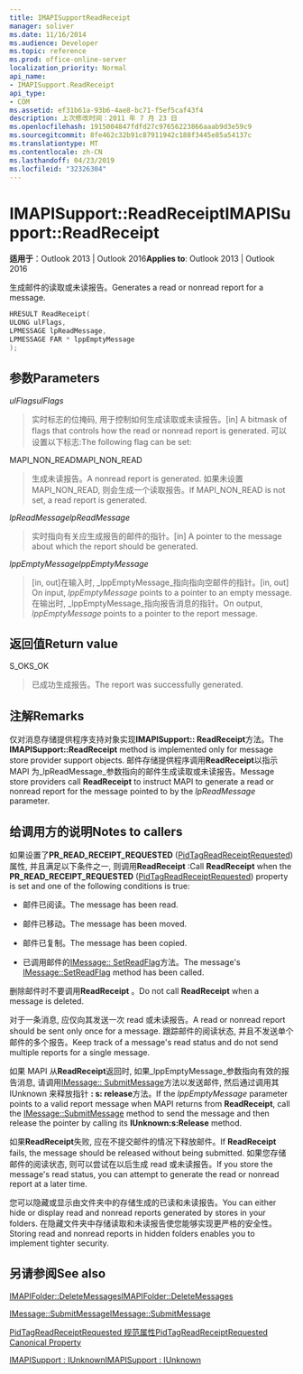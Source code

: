 ```yaml
---
title: IMAPISupportReadReceipt
manager: soliver
ms.date: 11/16/2014
ms.audience: Developer
ms.topic: reference
ms.prod: office-online-server
localization_priority: Normal
api_name:
- IMAPISupport.ReadReceipt
api_type:
- COM
ms.assetid: ef31b61a-93b6-4ae8-bc71-f5ef5caf43f4
description: 上次修改时间：2011 年 7 月 23 日
ms.openlocfilehash: 1915004847fdfd27c97656223866aaab9d3e59c9
ms.sourcegitcommit: 8fe462c32b91c87911942c188f3445e85a54137c
ms.translationtype: MT
ms.contentlocale: zh-CN
ms.lasthandoff: 04/23/2019
ms.locfileid: "32326304"
---
```

# <a name="imapisupportreadreceipt"></a><span data-ttu-id="12afe-103">IMAPISupport::ReadReceipt</span><span class="sxs-lookup"><span data-stu-id="12afe-103">IMAPISupport::ReadReceipt</span></span>

  
  
<span data-ttu-id="12afe-104">**适用于**：Outlook 2013 | Outlook 2016</span><span class="sxs-lookup"><span data-stu-id="12afe-104">**Applies to**: Outlook 2013 | Outlook 2016</span></span> 
  
<span data-ttu-id="12afe-105">生成邮件的读取或未读报告。</span><span class="sxs-lookup"><span data-stu-id="12afe-105">Generates a read or nonread report for a message.</span></span>
  
```cpp
HRESULT ReadReceipt(
ULONG ulFlags,
LPMESSAGE lpReadMessage,
LPMESSAGE FAR * lppEmptyMessage
);
```

## <a name="parameters"></a><span data-ttu-id="12afe-106">参数</span><span class="sxs-lookup"><span data-stu-id="12afe-106">Parameters</span></span>

 <span data-ttu-id="12afe-107">_ulFlags_</span><span class="sxs-lookup"><span data-stu-id="12afe-107">_ulFlags_</span></span>
  
> <span data-ttu-id="12afe-108">实时标志的位掩码, 用于控制如何生成读取或未读报告。</span><span class="sxs-lookup"><span data-stu-id="12afe-108">[in] A bitmask of flags that controls how the read or nonread report is generated.</span></span> <span data-ttu-id="12afe-109">可以设置以下标志:</span><span class="sxs-lookup"><span data-stu-id="12afe-109">The following flag can be set:</span></span>
    
<span data-ttu-id="12afe-110">MAPI_NON_READ</span><span class="sxs-lookup"><span data-stu-id="12afe-110">MAPI_NON_READ</span></span> 
  
> <span data-ttu-id="12afe-111">生成未读报告。</span><span class="sxs-lookup"><span data-stu-id="12afe-111">A nonread report is generated.</span></span> <span data-ttu-id="12afe-112">如果未设置 MAPI_NON_READ, 则会生成一个读取报告。</span><span class="sxs-lookup"><span data-stu-id="12afe-112">If MAPI_NON_READ is not set, a read report is generated.</span></span>
    
 <span data-ttu-id="12afe-113">_lpReadMessage_</span><span class="sxs-lookup"><span data-stu-id="12afe-113">_lpReadMessage_</span></span>
  
> <span data-ttu-id="12afe-114">实时指向有关应生成报告的邮件的指针。</span><span class="sxs-lookup"><span data-stu-id="12afe-114">[in] A pointer to the message about which the report should be generated.</span></span>
    
 <span data-ttu-id="12afe-115">_lppEmptyMessage_</span><span class="sxs-lookup"><span data-stu-id="12afe-115">_lppEmptyMessage_</span></span>
  
> <span data-ttu-id="12afe-116">[in, out]在输入时, _lppEmptyMessage_指向指向空邮件的指针。</span><span class="sxs-lookup"><span data-stu-id="12afe-116">[in, out] On input,  _lppEmptyMessage_ points to a pointer to an empty message.</span></span> <span data-ttu-id="12afe-117">在输出时, _lppEmptyMessage_指向报告消息的指针。</span><span class="sxs-lookup"><span data-stu-id="12afe-117">On output,  _lppEmptyMessage_ points to a pointer to the report message.</span></span> 
    
## <a name="return-value"></a><span data-ttu-id="12afe-118">返回值</span><span class="sxs-lookup"><span data-stu-id="12afe-118">Return value</span></span>

<span data-ttu-id="12afe-119">S_OK</span><span class="sxs-lookup"><span data-stu-id="12afe-119">S_OK</span></span> 
  
> <span data-ttu-id="12afe-120">已成功生成报告。</span><span class="sxs-lookup"><span data-stu-id="12afe-120">The report was successfully generated.</span></span>
    
## <a name="remarks"></a><span data-ttu-id="12afe-121">注解</span><span class="sxs-lookup"><span data-stu-id="12afe-121">Remarks</span></span>

<span data-ttu-id="12afe-122">仅对消息存储提供程序支持对象实现**IMAPISupport:: ReadReceipt**方法。</span><span class="sxs-lookup"><span data-stu-id="12afe-122">The **IMAPISupport::ReadReceipt** method is implemented only for message store provider support objects.</span></span> <span data-ttu-id="12afe-123">邮件存储提供程序调用**ReadReceipt**以指示 MAPI 为_lpReadMessage_参数指向的邮件生成读取或未读报告。</span><span class="sxs-lookup"><span data-stu-id="12afe-123">Message store providers call **ReadReceipt** to instruct MAPI to generate a read or nonread report for the message pointed to by the  _lpReadMessage_ parameter.</span></span> 
  
## <a name="notes-to-callers"></a><span data-ttu-id="12afe-124">给调用方的说明</span><span class="sxs-lookup"><span data-stu-id="12afe-124">Notes to callers</span></span>

<span data-ttu-id="12afe-125">如果设置了**PR_READ_RECEIPT_REQUESTED** ([PidTagReadReceiptRequested](pidtagreadreceiptrequested-canonical-property.md)) 属性, 并且满足以下条件之一, 则调用**ReadReceipt** :</span><span class="sxs-lookup"><span data-stu-id="12afe-125">Call **ReadReceipt** when the **PR_READ_RECEIPT_REQUESTED** ([PidTagReadReceiptRequested](pidtagreadreceiptrequested-canonical-property.md)) property is set and one of the following conditions is true:</span></span>
  
- <span data-ttu-id="12afe-126">邮件已阅读。</span><span class="sxs-lookup"><span data-stu-id="12afe-126">The message has been read.</span></span>
    
- <span data-ttu-id="12afe-127">邮件已移动。</span><span class="sxs-lookup"><span data-stu-id="12afe-127">The message has been moved.</span></span>
    
- <span data-ttu-id="12afe-128">邮件已复制。</span><span class="sxs-lookup"><span data-stu-id="12afe-128">The message has been copied.</span></span>
    
- <span data-ttu-id="12afe-129">已调用邮件的[IMessage:: SetReadFlag](imessage-setreadflag.md)方法。</span><span class="sxs-lookup"><span data-stu-id="12afe-129">The message's [IMessage::SetReadFlag](imessage-setreadflag.md) method has been called.</span></span> 
    
<span data-ttu-id="12afe-130">删除邮件时不要调用**ReadReceipt** 。</span><span class="sxs-lookup"><span data-stu-id="12afe-130">Do not call **ReadReceipt** when a message is deleted.</span></span> 
  
<span data-ttu-id="12afe-131">对于一条消息, 应仅向其发送一次 read 或未读报告。</span><span class="sxs-lookup"><span data-stu-id="12afe-131">A read or nonread report should be sent only once for a message.</span></span> <span data-ttu-id="12afe-132">跟踪邮件的阅读状态, 并且不发送单个邮件的多个报告。</span><span class="sxs-lookup"><span data-stu-id="12afe-132">Keep track of a message's read status and do not send multiple reports for a single message.</span></span>
  
<span data-ttu-id="12afe-133">如果 MAPI 从**ReadReceipt**返回时, 如果_lppEmptyMessage_参数指向有效的报告消息, 请调用[IMessage:: SubmitMessage](imessage-submitmessage.md)方法以发送邮件, 然后通过调用其 IUnknown 来释放指针 **: s: release**方法。</span><span class="sxs-lookup"><span data-stu-id="12afe-133">If the  _lppEmptyMessage_ parameter points to a valid report message when MAPI returns from **ReadReceipt**, call the [IMessage::SubmitMessage](imessage-submitmessage.md) method to send the message and then release the pointer by calling its **IUnknown:s:Release** method.</span></span> 
  
<span data-ttu-id="12afe-134">如果**ReadReceipt**失败, 应在不提交邮件的情况下释放邮件。</span><span class="sxs-lookup"><span data-stu-id="12afe-134">If **ReadReceipt** fails, the message should be released without being submitted.</span></span> <span data-ttu-id="12afe-135">如果您存储邮件的阅读状态, 则可以尝试在以后生成 read 或未读报告。</span><span class="sxs-lookup"><span data-stu-id="12afe-135">If you store the message's read status, you can attempt to generate the read or nonread report at a later time.</span></span> 
  
<span data-ttu-id="12afe-136">您可以隐藏或显示由文件夹中的存储生成的已读和未读报告。</span><span class="sxs-lookup"><span data-stu-id="12afe-136">You can either hide or display read and nonread reports generated by stores in your folders.</span></span> <span data-ttu-id="12afe-137">在隐藏文件夹中存储读取和未读报告使您能够实现更严格的安全性。</span><span class="sxs-lookup"><span data-stu-id="12afe-137">Storing read and nonread reports in hidden folders enables you to implement tighter security.</span></span>
  
## <a name="see-also"></a><span data-ttu-id="12afe-138">另请参阅</span><span class="sxs-lookup"><span data-stu-id="12afe-138">See also</span></span>



[<span data-ttu-id="12afe-139">IMAPIFolder::DeleteMessages</span><span class="sxs-lookup"><span data-stu-id="12afe-139">IMAPIFolder::DeleteMessages</span></span>](imapifolder-deletemessages.md)
  
[<span data-ttu-id="12afe-140">IMessage::SubmitMessage</span><span class="sxs-lookup"><span data-stu-id="12afe-140">IMessage::SubmitMessage</span></span>](imessage-submitmessage.md)
  
[<span data-ttu-id="12afe-141">PidTagReadReceiptRequested 规范属性</span><span class="sxs-lookup"><span data-stu-id="12afe-141">PidTagReadReceiptRequested Canonical Property</span></span>](pidtagreadreceiptrequested-canonical-property.md)
  
[<span data-ttu-id="12afe-142">IMAPISupport : IUnknown</span><span class="sxs-lookup"><span data-stu-id="12afe-142">IMAPISupport : IUnknown</span></span>](imapisupportiunknown.md)

